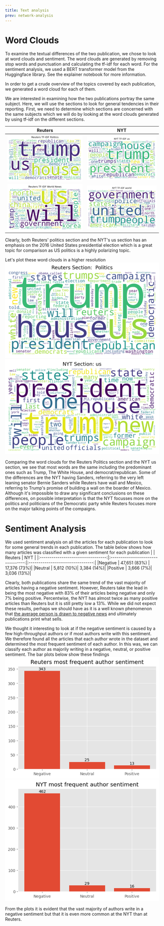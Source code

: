 ```yaml
---
title: Text analysis
prev: network-analysis
---
```

# Word Clouds
To examine the textual differences of the two publication, we chose to look at word clouds and sentiment. The word clouds are generated by removing stop words and punctuation and calculating the tf-idf for each word. For the sentiment analysis, we used a BERT transformer model from the Huggingface library. See the explainer notebook for more information.

In order to get a crude overview of the topics covered by each publication, we generated a word cloud for each of them.



We are interested in examining how the two publications portray the same subject. Here, we will use the sections to look for general tendencies in their reporting.
First, we need to determine which sections are concerned with the same subjects which we will do by looking at the word clouds generated by using tf-idf on the different sections.


|               Reuters               |               NYT               |
|:----------------------------------:|:---------------------------------:|
| ![](/images/Reuters_TFIDF_Politics.png) | ![](/images/NYT_TFIDF_us.png) |
| ![](/images/Reuters_TFIDF_World_News.png) | ![](/images/NYT_TFIDF_world.png) |

Clearly, both Reuters' politics section and the NYT's us section has an emphasis on the 2016 United States presidential election which is a great topic for comparison as US politics is a highly polarizing topic.

Let's plot these word clouds in a higher resolution
![](/images/Reuters_Section-Politics.png)
![](/images/NYT_Section-us.png)

Comparing the word clouds for the Reuters Politics section and the NYT us section, we see that most words are the same including the predominant ones such as Trump, The White House, and democrat/republican. 
Some of the differences are the NYT having Sanders, referring to the very left leaning senator Bernie Sanders while Reuters have wall and Mexico, referring to Trump's promise of building a wall on the boarder of Mexico.
Although it's impossible to draw any significant conclusions on these differences, on possible interpretation is that the NYT focusses more on the politics and politicians of the Democratic party while Reuters focuses more on the major talking points of the compaigns.

# Sentiment Analysis
We used sentiment analysis on all the articles for each publication to look for some general trends in each publication.
The table below shows how many articles was classified with a given sentiment for each publication
|                                     |               Reuters               |               NYT               |
|:----------------------------------:|:----------------------------------:|:---------------------------------:|
|Negative | 47,651 (83%) | 17,376 (73%)|
|Neutral | 5,812 (10%)| 3,384 (14%)|
|Positive | 3,666 (7%)| 3,036 (13%)|

Clearly, both publications share the same trend of the vast majority of articles having a negative sentiment. However, Reuters take the lead in being the most negative with 83% of their articles being negative and only 7% being positive. Percentwise, the NYT has almost twice as many positive articles than Reuters but it is still pretty low a 13%.
While we did not expect these results, perhaps we should have as it is a well known phenomenon that [the average person is drawn to negative news](https://www.bbc.com/future/article/20140728-why-is-all-the-news-bad) and ultimately publications print what sells.

We thought it interesting to look at if the negative sentiment is caused by a few high-throughput authors or if most authors write with this sentiment.
We therefore found all the articles that each author wrote in the dataset and determined the most frequent sentiment of each author. In this was, we can classify each author as majorily writing in a negative, neutral, or positive sentiment.
The bar plots below show these findings
![](/images/reuters_author_sentiment.png)
![](/images/nyt_author_sentiments.png)

From the plots it is evident that the vast majority of authors write in a negative sentiment but that it is even more common at the NYT than at Reuters.